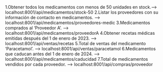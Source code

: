 1.Obtener todos los medicamentos con menos de 50 unidades en stock.--> localhost:8001/api/medicamentos/stock-50
2.Listar los proveedores con su información de contacto en medicamentos. --> localhost:8001/api/medicamentos/proveedores-medic
3.Medicamentos comprados al ‘Proveedor A’. --> localhost:8001/api/medicamentos/proveedorA
4.Obtener recetas médicas emitidas después del 1 de enero de 2023. --> localhost:8001/api/ventas/recetas
5.Total de ventas del medicamento ‘Paracetamol’. --> localhost:8001/api/ventas/paracetamol
6.Medicamentos que caducan antes del 1 de enero de 2024. --> localhost:8001/api/medicamentos/caducidad
7.Total de medicamentos vendidos por cada proveedor. --> localhost:8001/api/compras/proveedor
